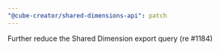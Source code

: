 ```yaml
---
"@cube-creator/shared-dimensions-api": patch
---
```


Further reduce the Shared Dimension export query (re #1184)
